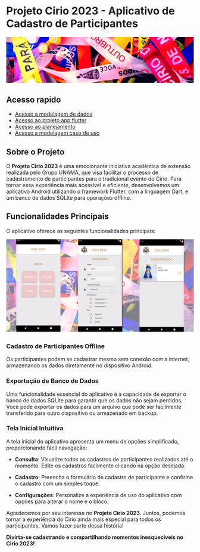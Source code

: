 # Projeto Cirio 2023 - Aplicativo de Cadastro de Participantes

![Cirio 2023](/images_readme/imagem_cirio_2023.png)

## Acesso rapido

- [Acesso a modelagem de dados](/modelagem_banco_dados/README.md)
- [Acesso ao projeto app flutter](/projeto/app_cirio/)
- [Acesso ao planejamento](/planejamento_dev/README.md)
- [Acesso a modelagem caso de uso](/planejamento_dev/modelagem_caso_de_uso/README.md)

## Sobre o Projeto

O **Projeto Cirio 2023** é uma emocionante iniciativa acadêmica de extensão realizada pelo Grupo UNAMA, que visa facilitar o processo de cadastramento de participantes para o tradicional evento do Cirio. Para tornar essa experiência mais acessível e eficiente, desenvolvemos um aplicativo Android utilizando o framework Flutter, com a linguagem Dart, e um banco de dados SQLite para operações offline.

## Funcionalidades Principais

O aplicativo oferece as seguintes funcionalidades principais:

![img](/images_readme/image_2.png)

### Cadastro de Participantes Offline

Os participantes podem se cadastrar mesmo sem conexão com a internet, armazenando os dados diretamente no dispositivo Android.

### Exportação de Banco de Dados

Uma funcionalidade essencial do aplicativo é a capacidade de exportar o banco de dados SQLite para garantir que os dados não sejam perdidos. Você pode exportar os dados para um arquivo que pode ser facilmente transferido para outro dispositivo ou armazenado em backup.

### Tela Inicial Intuitiva

A tela inicial do aplicativo apresenta um menu de opções simplificado, proporcionando fácil navegação:

- **Consulta**: Visualize todos os cadastros de participantes realizados até o momento. Edite os cadastros facilmente clicando na opção desejada.

- **Cadastro**: Preencha o formulário de cadastro de participante e confirme o cadastro com um simples toque.

- **Configurações**: Personalize a experiência de uso do aplicativo com opções para alterar o nome e o bloco.

Agradecemos por seu interesse no **Projeto Cirio 2023**. Juntos, podemos tornar a experiência do Cirio ainda mais especial para todos os participantes. Vamos fazer parte dessa história!

**Divirta-se cadastrando e compartilhando momentos inesquecíveis no Cirio 2023!**
